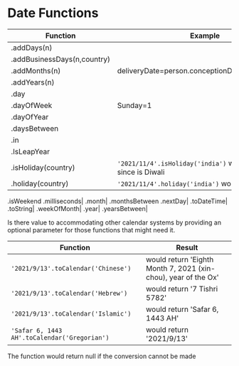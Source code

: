 # Date Functions

Function|Example
-|-
.addDays(n)|
.addBusinessDays(n,country)|
.addMonths(n)|deliveryDate=person.conceptionDate.addMonths(9)
.addYears(n)|
.day|
.dayOfWeek|Sunday=1
.dayOfYear|
.daysBetween|
.in|
.IsLeapYear|
.isHoliday(country)|`'2021/11/4'.isHoliday('india')` would return true since is Diwali
.holiday(country)|`'2021/11/4'.holiday('india')` would return 'Diwali'
.isWeekend
.milliseconds|
.month|
.monthsBetween
.nextDay|
.toDateTime|
.toString|
.weekOfMonth|
.year|
.yearsBetween|

Is there value to accommodating other calendar systems by providing an optional <calendar> parameter for those functions that might need it.
  
Function|Result  
-|- 
`'2021/9/13'.toCalendar('Chinese')` |would return 'Eighth Month 7, 2021 (xin-chou), year of the Ox'
`'2021/9/13'.toCalendar('Hebrew')` |would return '7 Tishri 5782'
`'2021/9/13'.toCalendar('Islamic')` |would return 'Safar 6, 1443 AH'
`'Safar 6, 1443 AH'.toCalendar('Gregorian')` |would return '2021/9/13'
  
The function would return null if the conversion cannot be made
